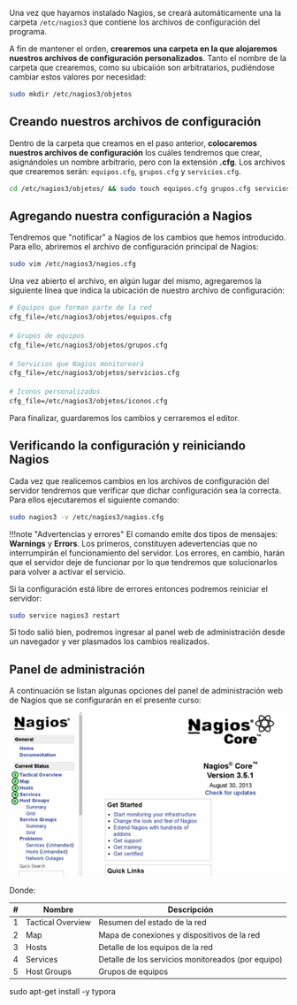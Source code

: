 Una vez que hayamos instalado Nagios, se creará automáticamente una la carpeta `/etc/nagios3` que contiene los archivos de configuración del programa.

A fin de mantener el orden, **crearemos una carpeta en la que alojaremos nuestros archivos de configuración personalizados**. Tanto el nombre de la carpeta que crearemos, como su ubicaiión son arbitratarios, pudiéndose cambiar estos valores por necesidad: 

```bash
sudo mkdir /etc/nagios3/objetos
```

## Creando nuestros archivos de configuración


Dentro de la carpeta que creamos en el paso anterior, **colocaremos nuestros archivos de configuración** los cuáles tendremos que crear, asignándoles un nombre arbitrario, pero con la extensión **.cfg**. Los archivos que crearemos serán: `equipos.cfg`, `grupos.cfg` y `servicios.cfg`.

```bash
cd /etc/nagios3/objetos/ && sudo touch equipos.cfg grupos.cfg servicios.cfg iconos.cfg
```

## Agregando nuestra configuración a Nagios


Tendremos que "notificar" a Nagios de los cambios que hemos introducido. Para ello, abriremos el archivo de configuración principal de Nagios: 

```bash
sudo vim /etc/nagios3/nagios.cfg
```

Una vez abierto el archivo, en algún lugar del mismo, agregaremos la siguiente línea que indica la ubicación de nuestro archivo de configuración: 

```apache
# Equipos que forman parte de la red
cfg_file=/etc/nagios3/objetos/equipos.cfg
  
# Grupos de equipos
cfg_file=/etc/nagios3/objetos/grupos.cfg

# Servicios que Nagios monitoreará
cfg_file=/etc/nagios3/objetos/servicios.cfg

# Iconos personalizados
cfg_file=/etc/nagios3/objetos/iconos.cfg
```

Para finalizar, guardaremos los cambios y cerraremos el editor.

## Verificando la configuración y reiniciando Nagios
Cada vez que realicemos cambios en los archivos de configuración del servidor tendremos que verificar que dichar configuración sea la correcta. Para ellos ejecutaremos el siguiente comando:

```bash
sudo nagios3 -v /etc/nagios3/nagios.cfg
```


!!!note "Advertencias y errores" 
	El comando emite dos tipos de mensajes: **Warnings** y **Errors**. Los primeros, constituyen adevertencias que no interrumpirán el funcionamiento del servidor. Los errores, en cambio, harán que el servidor deje de funcionar por lo que tendremos que solucionarlos para volver a activar el servicio.


Si la configuración está libre de errores entonces podremos reiniciar el servidor: 

```bash
sudo service nagios3 restart
```

Si todo salió bien, podremos ingresar al panel web de administración desde un navegador y ver plasmados los cambios realizados. 

## Panel de administración
A continuación se listan algunas opciones del panel de administración web de Nagios que se configurarán en el presente curso: 

![Panel de Nagios](imgNagios/nagiospanel.png)

Donde:

|#|Nombre|Descripción|
|----|----|----|
|1|Tactical Overview|Resumen del estado de la red|
|2|Map|Mapa de conexiones y dispositivos de la red|
|3|Hosts|Detalle de los equipos de la red|
|4|Services|Detalle de los servicios monitoreados (por equipo)|
|5|Host Groups|Grupos de equipos|


sudo apt-get install -y typora